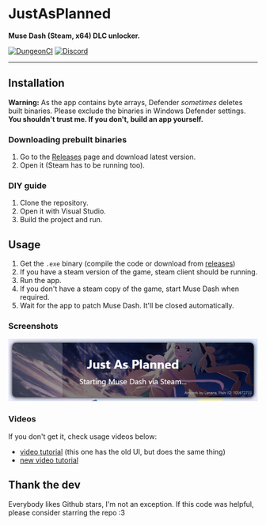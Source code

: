# JustAsPlanned
**Muse Dash (Steam, x64) DLC unlocker.**

[![DungeonCI](https://img.shields.io/static/v1?label=dungeonci&message=master&color=purple)](https://www.google.com/search?q=Van+Darkholme)
[![Discord](https://img.shields.io/discord/1070816148838420561?label=discord&logo=discord&logoColor=fff)](https://discord.gg/jz7XnfDE7j)

----

## Installation
**Warning:** As the app contains byte arrays, Defender *sometimes* deletes built binaries. Please exclude the binaries in Windows Defender settings. **You shouldn't trust me. If you don't, build an app yourself.**

### Downloading prebuilt binaries
1. Go to the [Releases](https://github.com/Eimaen/JustAsPlanned/releases) page and download latest version.
2. Open it (Steam has to be running too).

### DIY guide
1. Clone the repository.
2. Open it with Visual Studio.
3. Build the project and run.

## Usage
1. Get the `.exe` binary (compile the code or download from [releases](https://github.com/Eimaen/JustAsPlanned/releases))
2. If you have a steam version of the game, steam client should be running.
3. Run the app.
4. If you don't have a steam copy of the game, start Muse Dash when required.
5. Wait for the app to patch Muse Dash. It'll be closed automatically.

### Screenshots
![I shot my screen for this](https://raw.githubusercontent.com/Eimaen/JustAsPlanned/master/screenshot.png)

### Videos
If you don't get it, check usage videos below:
- [video tutorial](https://www.youtube.com/watch?v=0IyZXqEzlRg) (this one has the old UI, but does the same thing)
- [new video tutorial](https://www.youtube.com/watch?v=pjx6BY-UI6Y)

## Thank the dev
Everybody likes Github stars, I'm not an exception. If this code was helpful, please consider starring the repo :3
